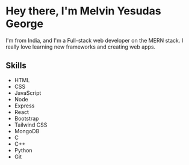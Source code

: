 # Hey there, I'm Melvin Yesudas George
I'm from India, and I'm a Full-stack web developer on the MERN stack. I really love learning new frameworks and creating web apps.

## Skills
* HTML
* CSS
* JavaScript
* Node
* Express
* React
* Bootstrap
* Tailwind CSS
* MongoDB
* C
* C++
* Python
* Git
